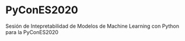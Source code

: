# PyConES2020
Sesión de Intepretabilidad de Modelos de Machine Learning con Python para la PyConES2020
